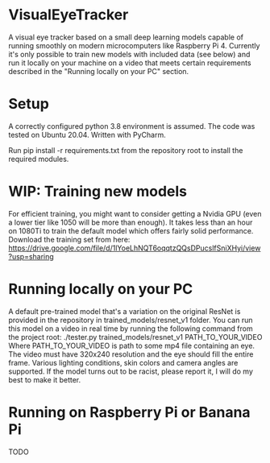 # VisualEyeTracker
A visual eye tracker based on a small deep learning models capable of running smoothly on modern microcomputers like Raspberry Pi 4. Currently it's only possible to train new models with included data (see below) and run it locally on your machine on a video that meets certain requirements described in the "Running locally on your PC" section.

# Setup
A correctly configured python 3.8 environment is assumed. The code was tested on Ubuntu 20.04. Written with PyCharm.

Run pip install -r requirements.txt from the repository root to install the required modules.

# WIP: Training new models
For efficient training, you might want to consider getting a Nvidia GPU (even a lower tier like 1050 will be more than enough). It takes less than an hour on 1080Ti to train the default model which offers fairly solid performance.
Download the training set from here: https://drive.google.com/file/d/1lYoeLhNQT6oqqtzQQsDPucslfSniXHyi/view?usp=sharing

# Running locally on your PC
A default pre-trained model that's a variation on the original ResNet is provided in the repository in trained_models/resnet_v1 folder. You can run this model on a video in real time by running the following command from the project root:
./tester.py trained_models/resnet_v1 PATH_TO_YOUR_VIDEO
Where PATH_TO_YOUR_VIDEO is path to some mp4 file containing an eye. The video must have 320x240 resolution and the eye should fill the entire frame. Various lighting conditions, skin colors and camera angles are supported. If the model turns out to be racist, please report it, I will do my best to make it better.

# Running on Raspberry Pi or Banana Pi
TODO
